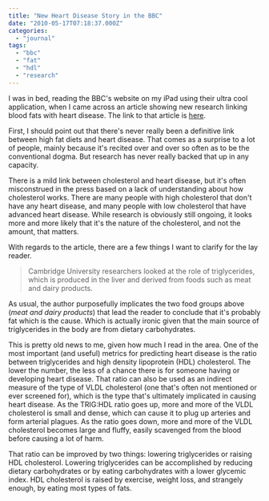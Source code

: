 ```yaml
---
title: "New Heart Disease Story in the BBC"
date: "2010-05-17T07:18:37.000Z"
categories: 
  - "journal"
tags: 
  - "bbc"
  - "fat"
  - "hdl"
  - "research"
---
```


I was in bed, reading the BBC's website on my iPad using their ultra cool application, when I came across an article showing new research linking blood fats with heart disease. The link to that article is [here](http://news.bbc.co.uk/2/hi/health/8664917.stm).

First, I should point out that there's never really been a definitive link between high fat diets and heart disease. That comes as a surprise to a lot of people, mainly because it's recited over and over so often as to be the conventional dogma. But research has never really backed that up in any capacity.

There is a mild link between cholesterol and heart disease, but it's often misconstrued in the press based on a lack of understanding about how cholesterol works. There are many people with high cholesterol that don't have any heart disease, and many people with low cholesterol that have advanced heart disease. While research is obviously still ongoing, it looks more and more likely that it's the nature of the cholesterol, and not the amount, that matters.

With regards to the article, there are a few things I want to clarify for the lay reader.

> Cambridge University researchers looked at the role of triglycerides, which is produced in the liver and derived from foods such as meat and dairy products.

As usual, the author purposefully implicates the two food groups above (_meat and dairy products_) that lead the reader to conclude that it's probably fat which is the cause. Which is actually ironic given that the main source of triglycerides in the body are from dietary carbohydrates.

This is pretty old news to me, given how much I read in the area. One of the most important (and useful) metrics for predicting heart disease is the ratio between triglycerides and high density lipoprotein (HDL) cholesterol. The lower the number, the less of a chance there is for someone having or developing heart disease. That ratio can also be used as an indirect measure of the type of VLDL cholesterol (one that's often not mentioned or ever screened for), which is the type that's ultimately implicated in causing heart disease. As the TRIG:HDL ratio goes up, more and more of the VLDL cholesterol is small and dense, which can cause it to plug up arteries and form arterial plagues. As the ratio goes down, more and more of the VLDL cholesterol becomes large and fluffy, easily scavenged from the blood before causing a lot of harm.

That ratio can be improved by two things: lowering triglycerides or raising HDL cholesterol. Lowering triglycerides can be accomplished by reducing dietary carbohydrates or by eating carbohydrates with a lower glycemic index. HDL cholesterol is raised by exercise, weight loss, and strangely enough, by eating most types of fats.
